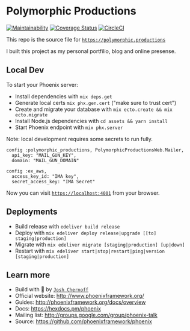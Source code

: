 # Polymorphic Productions
[![Maintainability](https://api.codeclimate.com/v1/badges/c8d65a2ee58ddc7e3882/maintainability)](https://codeclimate.com/github/PolymorphicProductions/polymorphic.productions/maintainability)
[![Coverage Status](https://coveralls.io/repos/github/PolymorphicProductions/polymorphic.productions/badge.svg?branch=master)](https://coveralls.io/github/PolymorphicProductions/polymorphic.productions?branch=master) [![CircleCI](https://circleci.com/gh/PolymorphicProductions/polymorphic.productions.svg?style=svg)](https://circleci.com/gh/PolymorphicProductions/polymorphic.productions)

This repo is the source file for [`https://polymorphic.productions`](https://polymorphic.productions)

I built this project as my personal portfilio, blog and online presense. 

## Local Dev
To start your Phoenix server:

- Install dependencies with `mix deps.get`
- Generate local certs `mix phx.gen.cert` ("make sure to trust cert")
- Create and migrate your database with `mix ecto.create && mix ecto.migrate`
- Install Node.js dependencies with `cd assets && yarn install`
- Start Phoenix endpoint with `mix phx.server`

Note: local development requires some secrets to run fully.
```
config :polymorphic_productions, PolymorphicProductionsWeb.Mailer,
  api_key: "MAIL_GUN_KEY",
  domain: "MAIL_GUN_DOMAIN"

config :ex_aws,
  access_key_id: "IMA key",
  secret_access_key: "IMA Secret"
```

Now you can visit [`https://localhost:4001`](https://localhost:4001) from your browser.

## Deployments
- Build release with `edeliver build release`
- Deploy with `mix edeliver deploy release|upgrade [[to] staging|production]`
- Migrate with `mix edeliver migrate [staging|production] [up|down]`
- Restart with `mix edeliver start|stop|restart|ping|version [staging|production]`

## Learn more
- Build with 🍆 by [`Josh Chernoff`](https://polymorphic.productions/contact)
- Official website: http://www.phoenixframework.org/
- Guides: http://phoenixframework.org/docs/overview
- Docs: https://hexdocs.pm/phoenix
- Mailing list: http://groups.google.com/group/phoenix-talk
- Source: https://github.com/phoenixframework/phoenix
